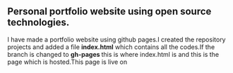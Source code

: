 <h2>Personal portfolio website using open source technologies.</h2>
I have made a portfolio website using github pages.I created the repository projects and added a file <b>index.html</b> which contains all the codes.If the branch is changed to <b> gh-pages </b> this is where index.html is and this is the page which is hosted.This page is live on 

